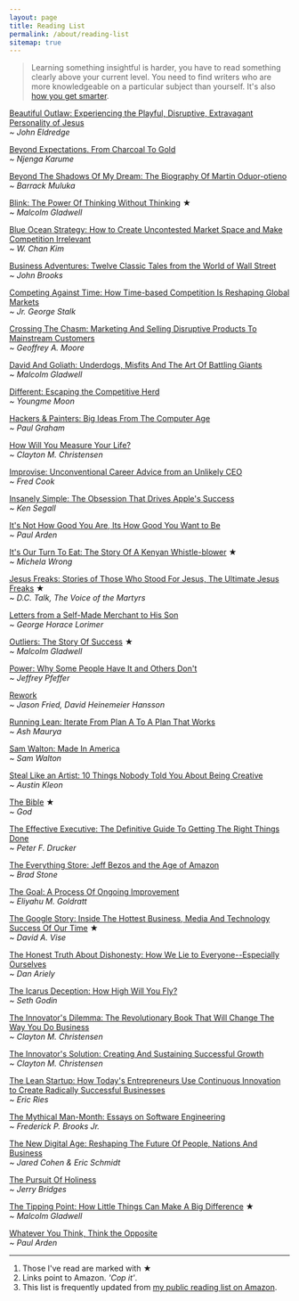 ```yaml
---
layout: page
title: Reading List
permalink: /about/reading-list
sitemap: true
---
```


> Learning something insightful is harder, you have to read something
> clearly above your current level. You need to find writers who are more
> knowledgeable on a particular subject than yourself. It's also [how you
> get smarter][1].

[Beautiful Outlaw: Experiencing the Playful, Disruptive, Extravagant Personality of Jesus](http://amzn.to/1cu5tWo)  
_~ John Eldredge_

[Beyond Expectations. From Charcoal To Gold](http://amzn.to/1eX3axB)  
_~ Njenga Karume_

[Beyond The Shadows Of My Dream: The Biography Of Martin Oduor-otieno](http://amzn.to/1517F4z)  
_~ Barrack Muluka_

[Blink: The Power Of Thinking Without Thinking](http://amzn.to/18p6vQH) ★  
_~ Malcolm Gladwell_

[Blue Ocean Strategy: How to Create Uncontested Market Space and Make Competition Irrelevant](http://amzn.to/1dWht0O)  
_~ W. Chan Kim_

[Business Adventures: Twelve Classic Tales from the World of Wall Street](http://amzn.to/1p5PsLZ)  
_~ John Brooks_

[Competing Against Time: How Time-based Competition Is Reshaping Global Markets](http://amzn.to/1bqsU1n)  
_~ Jr. George Stalk_

[Crossing The Chasm: Marketing And Selling Disruptive Products To Mainstream Customers](http://amzn.to/18oYLOO)  
_~ Geoffrey A. Moore_

[David And Goliath: Underdogs, Misfits And The Art Of Battling Giants](http://amzn.to/16EKIr2)  
_~ Malcolm Gladwell_

[Different: Escaping the Competitive Herd](http://amzn.to/1k5keFU)  
_~ Youngme Moon_

[Hackers & Painters: Big Ideas From The Computer Age](http://amzn.to/ZaSZhz)  
_~ Paul Graham_

[How Will You Measure Your Life?](http://amzn.to/1boOs1H)  
_~ Clayton M. Christensen_

[Improvise: Unconventional Career Advice from an Unlikely CEO](http://amzn.to/1lHTJlQ)  
_~ Fred Cook_

[Insanely Simple: The Obsession That Drives Apple's Success](http://amzn.to/1oYiEBC)  
_~ Ken Segall_

[It's Not How Good You Are, Its How Good You Want to Be](http://amzn.to/1p3Fgn3)  
_~ Paul Arden_

[It's Our Turn To Eat: The Story Of A Kenyan Whistle-blower](http://amzn.to/1aI3zz4) ★  
_~ Michela Wrong_

[Jesus Freaks: Stories of Those Who Stood For Jesus, The Ultimate Jesus Freaks](http://amzn.to/151rfh2) ★  
_~ D.C. Talk, The Voice of the Martyrs_

[Letters from a Self-Made Merchant to His Son](http://amzn.to/1nKXWEh)  
_~ George Horace Lorimer_

[Outliers: The Story Of Success](http://amzn.to/1g0sUI8) ★  
_~ Malcolm Gladwell_

[Power: Why Some People Have It and Others Don't](http://amzn.to/184o7PD)  
_~ Jeffrey Pfeffer_

[Rework](http://amzn.to/18p558Y)  
_~ Jason Fried, David Heinemeier Hansson_

[Running Lean: Iterate From Plan A To A Plan That Works](http://amzn.to/14yvm41)  
_~ Ash Maurya_

[Sam Walton: Made In America](http://amzn.to/1proygg)  
_~ Sam Walton_

[Steal Like an Artist: 10 Things Nobody Told You About Being Creative](http://amzn.to/1mq3vYj)  
_~ Austin Kleon_

[The Bible](http://amzn.to/1bpcsBO) ★  
_~ God_

[The Effective Executive: The Definitive Guide To Getting The Right Things Done](http://amzn.to/1g0oqBu)  
_~ Peter F. Drucker_

[The Everything Store: Jeff Bezos and the Age of Amazon](http://amzn.to/19DBSEs)  
_~ Brad Stone_

[The Goal: A Process Of Ongoing Improvement](http://amzn.to/1eWYpnB)  
_~ Eliyahu M. Goldratt_

[The Google Story: Inside The Hottest Business, Media And Technology Success Of Our Time](http://amzn.to/1bqzFA9) ★  
_~ David A. Vise_

[The Honest Truth About Dishonesty: How We Lie to Everyone--Especially Ourselves](http://amzn.to/1k5mgpx)  
_~ Dan Ariely_

[The Icarus Deception: How High Will You Fly?](http://amzn.to/1nKXbuM)  
_~ Seth Godin_

[The Innovator's Dilemma: The Revolutionary Book That Will Change The Way You Do Business](http://amzn.to/1511cXo)  
_~ Clayton M. Christensen_

[The Innovator's Solution: Creating And Sustaining Successful Growth](http://amzn.to/16Urkj3)  
_~ Clayton M. Christensen_

[The Lean Startup: How Today's Entrepreneurs Use Continuous Innovation to Create Radically Successful Businesses](http://amzn.to/1oYiXfT)  
_~ Eric Ries_

[The Mythical Man-Month: Essays on Software Engineering](http://amzn.to/1rBkeND)  
_~ Frederick P. Brooks Jr._

[The New Digital Age: Reshaping The Future Of People, Nations And Business](http://amzn.to/1511TzV)  
_~ Jared Cohen & Eric Schmidt_

[The Pursuit Of Holiness](http://amzn.to/1gjL2zF)  
_~ Jerry Bridges_

[The Tipping Point: How Little Things Can Make A Big Difference](http://amzn.to/1516oua) ★  
_~ Malcolm Gladwell_

[Whatever You Think, Think the Opposite](http://amzn.to/1qQbdPz)  
_~ Paul Arden_

---

1. Those I've read are marked with ★
2. Links point to Amazon. _'Cop it'_.
3. This list is frequently updated from [my public reading list on Amazon][2].

[1]: /articles/2013/08/how-to-get-smarter/
[2]: http://www.amazon.com/gp/registry/wishlist/2JP6KIIZJEALB/ref=cm_wl_rlist_go_o?
